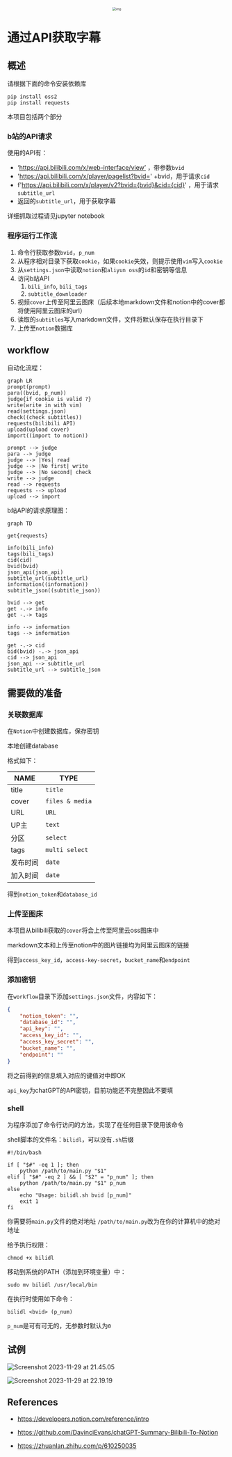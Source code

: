<div align="center">
  <img src="https://mdstore.oss-cn-beijing.aliyuncs.com/background%20copy.jpg" alt="img" title=" alt=&quot;background copy&quot; style=&quot;zoom: 20%;" style="zoom: 50%;" /> 
</div>

# 通过API获取字幕

## 概述

请根据下面的命令安装依赖库

```shell
pip install oss2
pip install requests
```

本项目包括两个部分

### b站的API请求

使用的API有：

- ‘https://api.bilibili.com/x/web-interface/view’ ，带参数`bvid`
- 'https://api.bilibili.com/x/player/pagelist?bvid=' +bvid，用于请求`cid`
- f'https://api.bilibili.com/x/player/v2?bvid={bvid}&cid={cid}' ，用于请求`subtitle_url`
- 返回的`subtitle_url`，用于获取字幕

详细抓取过程请见jupyter notebook

### 程序运行工作流

1. 命令行获取参数`bvid`，`p_num`
2. 从程序相对目录下获取`cookie`，如果`cookie`失效，则提示使用`vim`写入`cookie`
3. 从`settings.json`中读取`notion`和`aliyun oss`的`id`和密钥等信息
4. 访问b站API
   1. `bili_info`, `bili_tags`
   2. `subtitle_downloader`
5. 视频`cover`上传至阿里云图床（后续本地markdown文件和notion中的cover都将使用阿里云图床的url）
6. 读取的`subtitles`写入markdown文件，文件将默认保存在执行目录下
7. 上传至`notion`数据库

## workflow

自动化流程：

```mermaid
graph LR
prompt(prompt)
para((bvid, p_num))
judge{if cookie is valid ?}
write(write in with vim)
read(settings.json)
check((check subtitles))
requests(bilibili API)
upload(upload cover)
import((import to notion))

prompt --> judge
para --> judge
judge --> |Yes| read
judge --> |No first| write
judge --> |No second| check
write --> judge
read --> requests
requests --> upload
upload --> import
```



b站API的请求原理图：

```mermaid
graph TD

get{requests}

info(bili_info)
tags(bili_tags)
cid(cid)
bvid(bvid)
json_api(json_api)
subtitle_url(subtitle_url)
information((information))
subtitle_json((subtitle_json))

bvid --> get
get -.-> info
get -.-> tags

info --> information
tags --> information

get -.-> cid
bid(bvid) -.-> json_api
cid --> json_api
json_api --> subtitle_url
subtitle_url --> subtitle_json
```

## 需要做的准备

### 关联数据库

在`Notion`中创建数据库，保存密钥


本地创建database

格式如下：

| NAME     | TYPE            |
| -------- | --------------- |
| title    | `title`         |
| cover    | `files & media` |
| URL      | `URL`           |
| UP主     | `text`          |
| 分区     | `select`        |
| tags     | `multi select`  |
| 发布时间 | `date`          |
| 加入时间 | `date`          |

得到`notion_token`和`database_id`

### 上传至图床

本项目从bilibili获取的`cover`将会上传至阿里云oss图床中

markdown文本和上传至notion中的图片链接均为阿里云图床的链接

得到`access_key_id`，`access-key-secret`，`bucket_name`和`endpoint`

### 添加密钥

在`workflow`目录下添加`settings.json`文件，内容如下：

```json
{
    "notion_token": "",
    "database_id": "",
    "api_key": "",
    "access_key_id": "",
    "access_key_secret": "",
    "bucket_name": "",
    "endpoint": ""
}
```

将之前得到的信息填入对应的键值对中即OK

`api_key`为chatGPT的API密钥，目前功能还不完整因此不要填

### shell

为程序添加了命令行访问的方法，实现了在任何目录下使用该命令

shell脚本的文件名：`bilidl`，可以没有`.sh`后缀

```shell
#!/bin/bash

if [ "$#" -eq 1 ]; then
    python /path/to/main.py "$1"
elif [ "$#" -eq 2 ] && [ "$2" = "p_num" ]; then
    python /path/to/main.py "$1" p_num
else
    echo "Usage: bilidl.sh bvid [p_num]"
    exit 1
fi
```

你需要将`main.py`文件的绝对地址 `/path/to/main.py`改为在你的计算机中的绝对地址

给予执行权限：

```shel
chmod +x bilidl
```

移动到系统的PATH（添加到环境变量）中：

```shell
sudo mv bilidl /usr/local/bin
```

在执行时使用如下命令：

```shell
bilidl <bvid> (p_num)
```

`p_num`是可有可无的，无参数时默认为`0`

## 试例

![Screenshot 2023-11-29 at 21.45.05](https://mdstore.oss-cn-beijing.aliyuncs.com/Screenshot%202023-11-29%20at%2021.45.05.png)



![Screenshot 2023-11-29 at 22.19.19](https://mdstore.oss-cn-beijing.aliyuncs.com/Screenshot%202023-11-29%20at%2022.19.19.png)


## References

- https://developers.notion.com/reference/intro

- https://github.com/DavinciEvans/chatGPT-Summary-Bilibili-To-Notion

- https://zhuanlan.zhihu.com/p/610250035
